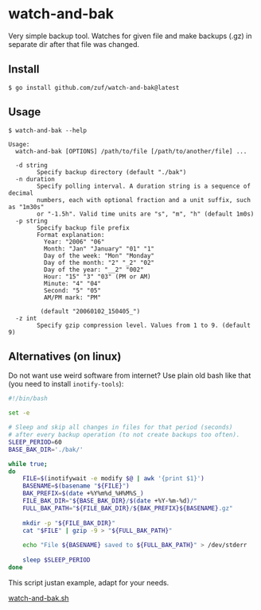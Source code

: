 # watch-and-bak

Very simple backup tool.
Watches for given file and make backups (.gz) in separate dir after that file was changed.

## Install

```
$ go install github.com/zuf/watch-and-bak@latest
```


## Usage

```
$ watch-and-bak --help

Usage:
  watch-and-bak [OPTIONS] /path/to/file [/path/to/another/file] ...

  -d string
    	Specify backup directory (default "./bak")
  -n duration
    	Specify polling interval. A duration string is a sequence of decimal
    	numbers, each with optional fraction and a unit suffix, such as "1m30s"
    	or "-1.5h". Valid time units are "s", "m", "h" (default 1m0s)
  -p string
    	Specify backup file prefix
    	Format explanation:	
    	  Year: "2006" "06"
    	  Month: "Jan" "January" "01" "1"
    	  Day of the week: "Mon" "Monday"
    	  Day of the month: "2" "_2" "02"
    	  Day of the year: "__2" "002"
    	  Hour: "15" "3" "03" (PM or AM)
    	  Minute: "4" "04"
    	  Second: "5" "05"
    	  AM/PM mark: "PM"
    	
    	 (default "20060102_150405_")
  -z int
    	Specify gzip compression level. Values from 1 to 9. (default 9)

```


## Alternatives (on linux)

Do not want use weird software from internet? Use plain old bash like that (you need to install `inotify-tools`):


```bash
#!/bin/bash

set -e

# Sleep and skip all changes in files for that period (seconds)
# after every backup operation (to not create backups too often).
SLEEP_PERIOD=60
BASE_BAK_DIR='./bak/'

while true;
do
	FILE=$(inotifywait -e modify $@ | awk '{print $1}')	
	BASENAME=$(basename "${FILE}")
	BAK_PREFIX=$(date +%Y%m%d_%H%M%S_)
	FILE_BAK_DIR="${BASE_BAK_DIR}/$(date +%Y-%m-%d)/"	
	FULL_BAK_PATH="${FILE_BAK_DIR}/${BAK_PREFIX}${BASENAME}.gz"
	
	mkdir -p "${FILE_BAK_DIR}"
	cat "$FILE" | gzip -9 > "${FULL_BAK_PATH}"
	
	echo "File ${BASENAME} saved to ${FULL_BAK_PATH}" > /dev/stderr
	
	sleep $SLEEP_PERIOD
done
```

This script justan example, adapt for your needs.

[watch-and-bak.sh](watch-and-bak.sh)
